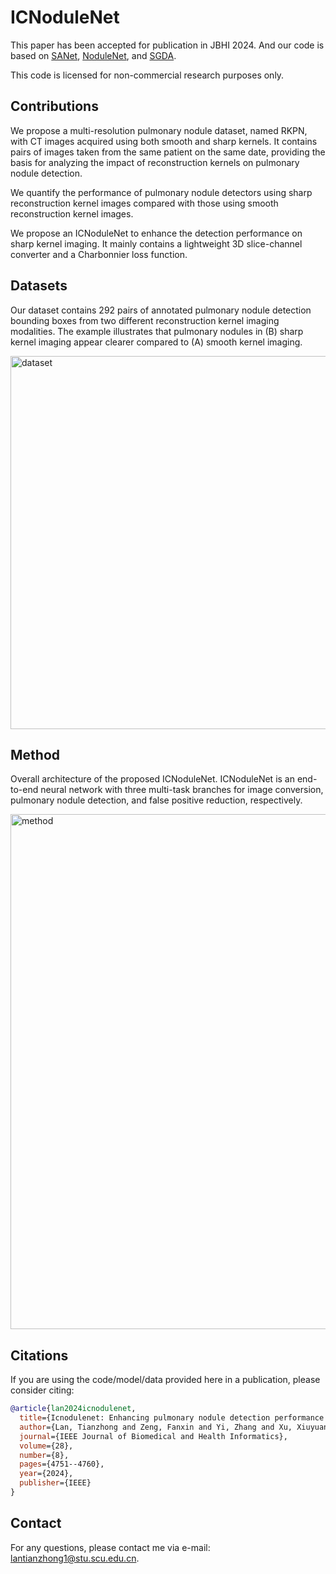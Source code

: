 # ICNoduleNet
This paper has been accepted for publication in JBHI 2024. And our code is based on [SANet](https://github.com/mj129/SANet), [NoduleNet](https://github.com/uci-cbcl/NoduleNet), and [SGDA](https://github.com/Ruixxxx/SGDA).

This code is licensed for non-commercial research purposes only.

## Contributions

We propose a multi-resolution pulmonary nodule dataset, named RKPN, with CT images acquired using both smooth and sharp kernels. It contains pairs of images taken from the same patient on the same date, providing the basis for analyzing the impact of reconstruction kernels on pulmonary nodule detection.

We quantify the performance of pulmonary nodule detectors using sharp reconstruction kernel images compared with those using smooth reconstruction kernel images.

We propose an ICNoduleNet to enhance the detection performance on sharp kernel imaging. It mainly contains a lightweight 3D slice-channel converter and a Charbonnier loss function.

## Datasets
Our dataset contains 292 pairs of annotated pulmonary nodule detection bounding boxes from two different reconstruction kernel imaging modalities. The example illustrates that pulmonary nodules in (B) sharp kernel imaging appear clearer compared to (A) smooth kernel imaging. 

<img width="935" height="597" alt="dataset" src="https://github.com/user-attachments/assets/66b89aa3-d6db-43fc-98ac-272319983f78" />

## Method
Overall architecture of the proposed ICNoduleNet. ICNoduleNet is an end-to-end neural network with three multi-task branches for image conversion, pulmonary nodule detection, and false positive reduction, respectively.

<img width="1465" height="824" alt="method" src="https://github.com/user-attachments/assets/e24a7e4a-e75d-4a39-a697-977def9af4ae" />

## Citations
If you are using the code/model/data provided here in a publication, please consider citing:
```bibtex
@article{lan2024icnodulenet,
  title={Icnodulenet: Enhancing pulmonary nodule detection performance on sharp kernel ct imaging},
  author={Lan, Tianzhong and Zeng, Fanxin and Yi, Zhang and Xu, Xiuyuan and Zhu, Min},
  journal={IEEE Journal of Biomedical and Health Informatics},
  volume={28},
  number={8},
  pages={4751--4760},
  year={2024},
  publisher={IEEE}
}
```

## Contact
For any questions, please contact me via e-mail: lantianzhong1@stu.scu.edu.cn.
